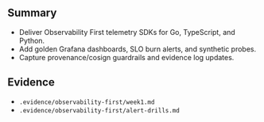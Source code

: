 ## Summary

- Deliver Observability First telemetry SDKs for Go, TypeScript, and Python.
- Add golden Grafana dashboards, SLO burn alerts, and synthetic probes.
- Capture provenance/cosign guardrails and evidence log updates.

## Evidence

- `.evidence/observability-first/week1.md`
- `.evidence/observability-first/alert-drills.md`
